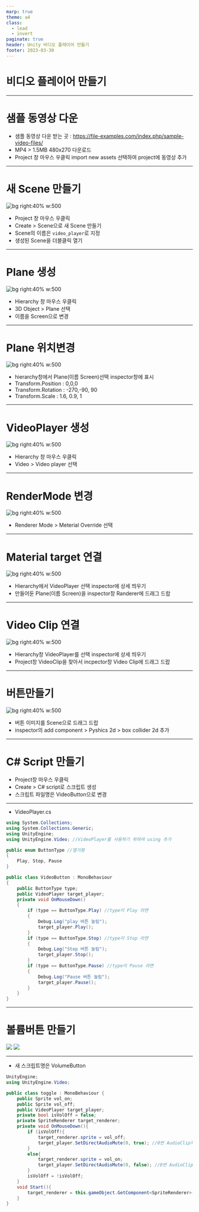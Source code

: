 ```yaml
---
marp: true
theme: a4
class:
  - lead
  - invert
paginate: true
header: Unity 비디오 플레이어 만들기
footer: 2023-03-30
---
```


# 비디오 플레이어 만들기

---

# 샘플 동영상 다운
* 샘플 동영상 다운 받는 곳 :  https://file-examples.com/index.php/sample-video-files/
* MP4 > 1.5MB 480x270 다운로드
* Project 창 마우스 우클릭 import new assets 선택하여 project에 동영상 추가

---

# 새 Scene 만들기
![bg right:40% w:500](../../Marp_images/Unity3d/videoplayer1.png)
* Project 창 마우스 우클릭
* Create > Scene으로 새 Scene 만들기
* Scene의 이름은 `video_player`로 지정
* 생성된 Scene을 더블클릭 열기

---
# Plane 생성
![bg right:40% w:500](../../Marp_images/Unity3d/videoplayer4.png)
* Hierarchy 창 마우스 우클릭
* 3D Object > Plane 선택
* 이름을 Screen으로 변경

---
# Plane 위치변경
![bg right:40% w:500](../../Marp_images/Unity3d/videoplayer8.png)
* hierarchy창에서 Plane(이름 Screen)선택 inspector창에 표시
* Transform.Position : 0,0,0
* Transform.Rotation : -270,-90, 90
* Transform.Scale : 1.6, 0.9, 1

---

# VideoPlayer 생성
![bg right:40% w:500](../../Marp_images/Unity3d/videoplayer2.png)
* Hierarchy 창 마우스 우클릭
* Video > Video player 선택

---

# RenderMode 변경
![bg right:40% w:500](../../Marp_images/Unity3d/videoplayer3.png)
* Renderer Mode > Meterial Override 선택

---

# Material target 연결
![bg right:40% w:500](../../Marp_images/Unity3d/videoplayer5.png)
* Hierarchy에서 VideoPlayer 선택 inspector에 상세 띄우기
* 만들어둔 Plane(이름 Screen)을 inspector창 Randerer에 드래그 드랍

---

# Video Clip 연결
![bg right:40% w:500](../../Marp_images/Unity3d/videoplayer6.png)
* Hierarchy창 VideoPlayer를 선택 inspector에 상세 띄우기
* Project창 VideoClip을 찾아서 incpector창 Video Clip에 드래그 드랍

---

# 버튼만들기
![bg right:40% w:500](../../Marp_images/Unity3d/videoplayer9.png)
* 버튼 이미지를 Scene으로 드래그 드랍
* inspector의 add component > Pyshics 2d > box collider 2d 추가

---

# C# Script 만들기
* Project창 마우스 우클릭
* Create > C# script로 스크립트 생성
* 스크립트 파일명은 VideoButton으로 변경

---
* VideoPlayer.cs
```C# script
using System.Collections;
using System.Collections.Generic;
using UnityEngine;
using UnityEngine.Video; //VideoPlayer를 사용하기 위하여 using 추가

public enum ButtonType //열거형
{
    Play, Stop, Pause
}

public class VideoButton : MonoBehaviour
{
    public ButtonType type;
    public VideoPlayer target_player;
    private void OnMouseDown()
    {
        if (type == ButtonType.Play) //type이 Play 라면
        {
            Debug.Log("play 버튼 눌림");
            target_player.Play();
        }
        if (type == ButtonType.Stop) //type이 Stop 라면
        {
            Debug.Log("Stop 버튼 눌림");
            target_player.Stop();
        }
        if (type == ButtonType.Pause) //type이 Pause 라면
        {
            Debug.Log("Pause 버튼 눌림");
            target_player.Pause();
        }
    }
}
```
---

# 볼륨버튼 만들기
![](../../Marp_images/Unity3d/Sound0.png)
![](../../Marp_images/Unity3d/Sound1.png)

---

* 새 스크립트명은 VolumeButton
```C# script
UnityEngine; 
using UnityEngine.Video;

public class toggle : MonoBehaviour {
    public Sprite vol_on;
    public Sprite vol_off;
    public VideoPlayer target_player;
    private bool isVolOff = false;
    private SpriteRenderer target_renderer;
    private void OnMouseDown(){
        if (isVolOff){
            target_renderer.sprite = vol_off;
            target_player.SetDirectAudioMute(0, true); //0번 AudioClip의 음소거 참(true)
        }
        else{
            target_renderer.sprite = vol_on;
            target_player.SetDirectAudioMute(0, false); //0번 AudioClip의 음소거 거짓(false)
        }
        isVolOff = !isVolOff;
    }
    void Start(){
        target_renderer = this.gameObject.GetComponent<SpriteRenderer>();
    }
}
```
